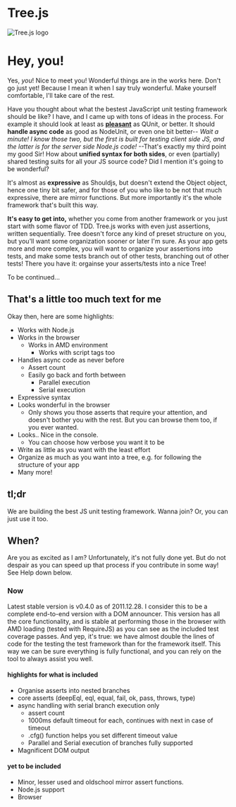 # Tree.js
![Tree.js logo](http://i.imm.io/9RKM.png)
# Hey, you!
Yes, *you*! Nice to meet you! Wonderful things are in the works here. Don't go just yet! Because I mean it when I say truly wonderful. Make yourself comfortable, I'll take care of the rest.

Have you thought about what the bestest JavaScript unit testing framework should be like? I have, and I came up with tons of ideas in the process. For example it should look at least as [**pleasant**](http://content.screencast.com/users/W1z3k/folders/Jing/media/d4729fb0-bbcd-4e85-bf14-75ea12f5861c/2011-10-04_1159.png) as QUnit, or better.
It should **handle async code** as good as NodeUnit, or even one bit better-- *Wait a minute! I know those two, but the first is built for testing client side JS, and the latter is for the server side Node.js code!*
--That's exactly my third point my good Sir! How about **unified syntax for both sides**, or even (partially) shared testing suits for all your JS source code? Did I mention it's going to be wonderful?

It's almost as **expressive** as Shouldjs, but doesn't extend the Object object, hence one tiny bit safer, and for those of you who like to be not that much expressive, there are mirror functions. But more importantly it's the whole framework that's built this way.

**It's easy to get into,** whether you come from another framework or you just start with some flavor of TDD. Tree.js works with even just assertions, written sequentially. Tree doesn't force any kind of preset structure on you, but you'll want some organization sooner or later I'm sure. As your app gets more and more complex, you will want to organize your assertions into tests, and make some tests branch out of other tests, branching out of other tests! There you have it: orgainse your asserts/tests into a nice Tree!

To be continued...

## That's a little too much text for me
Okay then, here are some highlights:

- Works with Node.js
- Works in the browser
  - Works in AMD environment
	- Works with script tags too
- Handles async code as never before
	- Assert count
	- Easily go back and forth between
		- Parallel execution
		- Serial execution
- Expressive syntax
- Looks wonderful in the browser
	- Only shows you those asserts that require your attention, and doesn't bother you with the rest. But you can browse them too, if you ever wanted.
- Looks.. Nice in the console.
	- You can choose how verbose you want it to be
- Write as little as you want with the least effort
- Organize as much as you want into a tree, e.g. for following the structure of your app
- Many more!

## tl;dr
We are building the best JS unit testing framework. Wanna join? Or, you can just use it too.

## When?
Are you as excited as I am? Unfortunately, it's not fully done yet. But do not despair as you can speed up that process if you contribute in some way! See Help down below.

### Now
Latest stable version is v0.4.0 as of 2011.12.28.
I consider this to be a complete end-to-end version with a DOM announcer.
This version has all the core functionality, and is stable at performing those in the browser with AMD loading (tested with RequireJS) as you can see as the included test coverage passes. And yep, it's true: we have almost double the lines of code for the testing the test framework than for the framework itself. This way we can be sure everything is fully functional, and you can rely on the tool to always assist you well.
#### highlights for what is included

- Organise asserts into nested branches
- core asserts (deepEql, eql, equal, fail, ok, pass, throws, type)
- async handling with serial branch execution only
	- assert count
	- 1000ms default timeout for each, continues with next in case of timeout
	- .cfg() function helps you set different timeout value
	- Parallel and Serial execution of branches fully supported
- Magnificent DOM output

#### yet to be included

- Minor, lesser used and oldschool mirror assert functions.
- Node.js support
- Browser <script> tag support
- .note() on asserts
- Multi-file test suit, like: `tree.branch('path/to/source.js')`
- **Also, see visionary feature list above for to get a complete picure of what you can expect (*titled: "That's a little too much text for me"*)**

## Help
Do you mean that you help me, or that I help you? (Whatever those pronouns may refer to.)
It's pretty much both! You help me building this framework that will help you greatly with your own projects in return! So, how can you contribute? Let's find out.
So, if you are in the mood, get in tuch with me!
Or alternatively you can also see something interesting in the issues section and set out helping with it. But if you choose this path be sure to notify others somehow (e.g. leaving a comment there) so that we avoid superfluous work.

## Enough of English already, I want you to talk JavaScript!
Syntax is the following.
### Three (3) loading modes supported!
#### Node.js: require
```js
var tree = require('tree')
/* ... */
```
#### Browser: AMD
```html
<script>
require(['tree'], function(tree) {
	/* ... */
})
</script>
```
#### Browser: Traditional
```html
<script src="path/to/tree.js"></script>
<script>
/* ... */
</script>
```
### Some assertion types
```js
// Default syntax
tree(123).type('number')
// Negate with `.not.`
tree({"ob":"ject"}).not.type('string')
// `===` by default
tree(1).not.eql("1")
// `==` if you need it
tree(1).equal("1")
// Etc.. All the core and some convenience assert types
```
### Handles async well
#### Assert count
```js
tree.expect(1) // to ensure all asserts are run
async(function(){ // async() is an arbitrary async function taking a callback
	tree(x).eql(y)
	tree.done() // to know when all callbacks are back
})
```
#### Run some branches paralell, some in series
```js
// gets to be run 1st
tree.branch('waiter', function(tree) {
	tree.waitForDone()
	// gets to be run 2nd
	setTimeout(function() {
		// gets to be run 4th
		tree.done()
	}, 100)
	// gets to be run 3rd
})
tree.branch('rusher', function(tree) {
	tree.fireNextToo()
	// gets to be run 5th
	setTimeout(function() {
		// gets to be run 8th
		tree.done()
	}, 100)
	// gets to be run 6th
})
tree.branch('rusher 2', function(tree) {
	tree.fireNextToo()
	// gets to be run 7th
	tree.done()
})
```
### Organization
#### Some organising. As much levels as you want. It'll have neat output too!
```js
tree.branch('Name these', function(tree) {
	tree.branch('whatever', function(tree) {
		/* ... */
	})
	tree.branch('you', function(tree) {
		tree.branch('want!', function(tree) {
			/* ... */
		})
		/* ... */
	})
	/* ... */
})
```
#### Want even more control? Load test files on the go, to their appropriate location! They'll be executed as if you wrote them directly there, but this way they are more portable. (Only with AMD, or in Node)
```js
/* ... */
tree.branch('name!', function(tree) {
	/* ... */
	tree.branch('path/to/source.js')
	/* ... */
})
/* ... */
```
### Are you more conservative type? We have the mirror functions for your convinience!
```js
// Standard _______________ oldschool _______________
tree(133).eql(133);         tree.eql(133, 133)
tree(ary).deepEqual(ary);   tree.deepEqual(ary, ary)
tree(foo).not.eql(bar);     tree.notEql(foo, bar)
// I think you get the point.
```
#### More code to come here!

## History
How this project came to be? It will be written here.

## That's too little text for me
Drop me a line and I'll be happy to expand the section in question if needs be.

## Contact
Feel free to write me comments, questions, etc here on GitHub or at <123.wizek@gmail.com>.

# License
(The MIT License)

Copyright (c) 2011 Wizek <123.wizek@gmail.com>

Permission is hereby granted, free of charge, to any person obtaining a copy of this software and associated documentation files (the 'Software'), to deal in the Software without restriction, including without limitation the rights to use, copy, modify, merge, publish, distribute, sublicense, and/or sell copies of the Software, and to permit persons to whom the Software is furnished to do so, subject to the following conditions:

The above copyright notice and this permission notice shall be included in all copies or substantial portions of the Software.

THE SOFTWARE IS PROVIDED 'AS IS', WITHOUT WARRANTY OF ANY KIND, EXPRESS OR IMPLIED, INCLUDING BUT NOT LIMITED TO THE WARRANTIES OF MERCHANTABILITY, FITNESS FOR A PARTICULAR PURPOSE AND NONINFRINGEMENT. IN NO EVENT SHALL THE AUTHORS OR COPYRIGHT HOLDERS BE LIABLE FOR ANY CLAIM, DAMAGES OR OTHER LIABILITY, WHETHER IN AN ACTION OF CONTRACT, TORT OR OTHERWISE, ARISING FROM, OUT OF OR IN CONNECTION WITH THE SOFTWARE OR THE USE OR OTHER DEALINGS IN THE SOFTWARE.